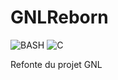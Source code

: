 # GNLReborn

![BASH](https://img.shields.io/badge/BASH-4EAA25?style=for-the-badge&logo=GNUbash&logoColor=white)
![C](https://img.shields.io/badge/C-00599C?style=for-the-badge&logo=c&logoColor=white)

Refonte du projet GNL
